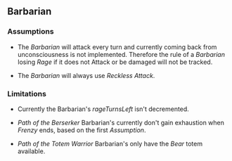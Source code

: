 ## Barbarian

### Assumptions

- The _Barbarian_ will attack every turn and currently coming back from unconsciousness is not implemented.
Therefore the rule of a _Barbarian_ losing _Rage_ if it does not Attack or be damaged will not be tracked.

- The _Barbarian_ will always use _Reckless Attack_.

### Limitations

- Currently the Barbarian's _rageTurnsLeft_ isn't decremented.

- _Path of the Berserker_ Barbarian's currently don't gain exhaustion when _Frenzy_ ends, based on the first _Assumption_.

- _Path of the Totem Warrior_ Barbarian's only have the _Bear_ totem available.